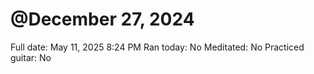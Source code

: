 # @December 27, 2024

Full date: May 11, 2025 8:24 PM
Ran today: No
Meditated: No
Practiced guitar: No